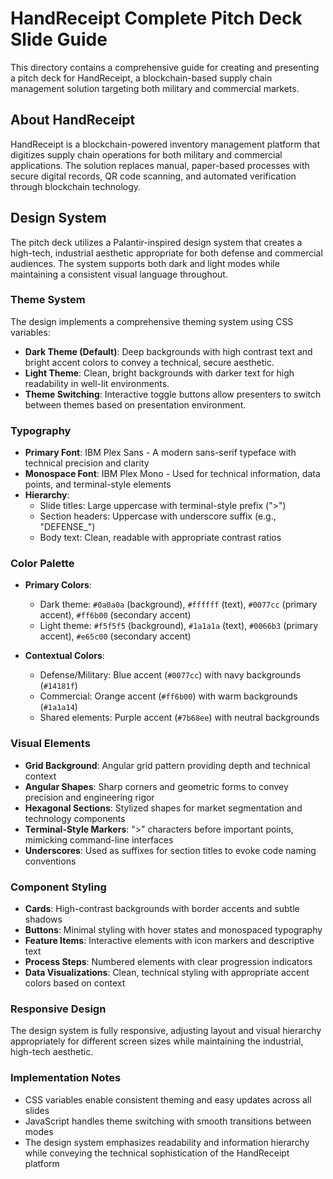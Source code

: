 # HandReceipt Complete Pitch Deck Slide Guide

This directory contains a comprehensive guide for creating and presenting a pitch deck for HandReceipt, a blockchain-based supply chain management solution targeting both military and commercial markets.


## About HandReceipt

HandReceipt is a blockchain-powered inventory management platform that digitizes supply chain operations for both military and commercial applications. The solution replaces manual, paper-based processes with secure digital records, QR code scanning, and automated verification through blockchain technology.

## Design System

The pitch deck utilizes a Palantir-inspired design system that creates a high-tech, industrial aesthetic appropriate for both defense and commercial audiences. The system supports both dark and light modes while maintaining a consistent visual language throughout.

### Theme System

The design implements a comprehensive theming system using CSS variables:

- **Dark Theme (Default)**: Deep backgrounds with high contrast text and bright accent colors to convey a technical, secure aesthetic.
- **Light Theme**: Clean, bright backgrounds with darker text for high readability in well-lit environments.
- **Theme Switching**: Interactive toggle buttons allow presenters to switch between themes based on presentation environment.

### Typography

- **Primary Font**: IBM Plex Sans - A modern sans-serif typeface with technical precision and clarity
- **Monospace Font**: IBM Plex Mono - Used for technical information, data points, and terminal-style elements
- **Hierarchy**:
  - Slide titles: Large uppercase with terminal-style prefix (">")
  - Section headers: Uppercase with underscore suffix (e.g., "DEFENSE_")
  - Body text: Clean, readable with appropriate contrast ratios

### Color Palette

- **Primary Colors**:
  - Dark theme: `#0a0a0a` (background), `#ffffff` (text), `#0077cc` (primary accent), `#ff6b00` (secondary accent)
  - Light theme: `#f5f5f5` (background), `#1a1a1a` (text), `#0066b3` (primary accent), `#e65c00` (secondary accent)

- **Contextual Colors**:
  - Defense/Military: Blue accent (`#0077cc`) with navy backgrounds (`#14181f`)
  - Commercial: Orange accent (`#ff6b00`) with warm backgrounds (`#1a1a14`)
  - Shared elements: Purple accent (`#7b68ee`) with neutral backgrounds

### Visual Elements

- **Grid Background**: Angular grid pattern providing depth and technical context
- **Angular Shapes**: Sharp corners and geometric forms to convey precision and engineering rigor
- **Hexagonal Sections**: Stylized shapes for market segmentation and technology components
- **Terminal-Style Markers**: ">" characters before important points, mimicking command-line interfaces
- **Underscores**: Used as suffixes for section titles to evoke code naming conventions

### Component Styling

- **Cards**: High-contrast backgrounds with border accents and subtle shadows
- **Buttons**: Minimal styling with hover states and monospaced typography
- **Feature Items**: Interactive elements with icon markers and descriptive text
- **Process Steps**: Numbered elements with clear progression indicators
- **Data Visualizations**: Clean, technical styling with appropriate accent colors based on context

### Responsive Design

The design system is fully responsive, adjusting layout and visual hierarchy appropriately for different screen sizes while maintaining the industrial, high-tech aesthetic.

### Implementation Notes

- CSS variables enable consistent theming and easy updates across all slides
- JavaScript handles theme switching with smooth transitions between modes
- The design system emphasizes readability and information hierarchy while conveying the technical sophistication of the HandReceipt platform
